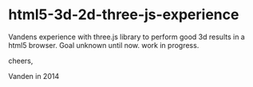 html5-3d-2d-three-js-experience
===============================

Vandens experience with three.js library to perform good 3d results in a html5 browser.
Goal unknown until now.
work in progress.

cheers,

Vanden in 2014
